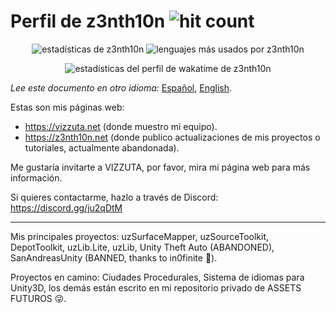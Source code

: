 <!--
**z3nth10n/z3nth10n** is a ✨ _special_ ✨ repository because its `README.md` (this file) appears on your GitHub profile.

Here are some ideas to get you started:

- 🔭 I’m currently working on ...
- 🌱 I’m currently learning ...
- 👯 I’m looking to collaborate on ...
- 🤔 I’m looking for help with ...
- 💬 Ask me about ...
- 📫 How to reach me: ...
- 😄 Pronouns: ...
- ⚡ Fun fact: ...
-->

# Perfil de z3nth10n ![hit count](http://z3nth10n.net:4000/z3nth10n/z3nth10n-es.svg)

<p align="center">
  <img src="https://github-readme-stats.vercel.app/api?username=z3nth10n&show_icons=true&theme=maroongold" alt="estadísticas de z3nth10n"> <img src="https://github-readme-stats.vercel.app/api/top-langs/?username=z3nth10n&layout=compact&theme=maroongold" alt="lenguajes más usados por z3nth10n">
</p>

<p align="center">
  <img src="https://github-readme-stats.vercel.app/api/wakatime?username=z3nth10n&theme=maroongold" alt="estadísticas del perfil de wakatime de z3nth10n">
</p>

*Lee este documento en otro idioma:* [Español](https://github.com/z3nth10n/z3nth10n/README.es.md), [English](https://github.com/z3nth10n/z3nth10n/README.md).

Estas son mis páginas web:

- https://vizzuta.net (donde muestro mi equipo).
- https://z3nth10n.net (donde publico actualizaciones de mis proyectos o tutoriales, actualmente abandonada).

Me gustaría invitarte a VIZZUTA, por favor, mira mi página web para más información.

Si quieres contactarme, hazlo a través de Discord: https://discord.gg/ju2qDtM

---

Mis principales proyectos: uzSurfaceMapper, uzSourceToolkit, DepotToolkit, uzLib.Lite, uzLib, Unity Theft Auto (ABANDONED), SanAndreasUnity (BANNED, thanks to in0finite 🤬).

Proyectos en camino: Ciudades Procedurales, Sistema de idiomas para Unity3D, los demás están escrito en mi repositorio privado de ASSETS FUTUROS 😜.
